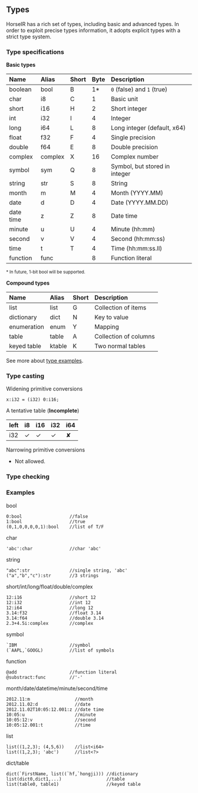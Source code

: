 ## Types

HorseIR has a rich set of types, including basic and advanced types.  In order
to exploit precise types information, it adopts explicit types with a strict
type system.

### Type specifications

**Basic types**

| Name      | Alias    | Short | Byte   | Description                   |
| :---------| :--------| :-----| :------| :-----------------------------|
| boolean   | bool     | B     | 1\*    | `0` (false) and `1` (true)    |
| char      | i8       | C     | 1      | Basic unit                    |
| short     | i16      | H     | 2      | Short integer                 |
| int       | i32      | I     | 4      | Integer                       |
| long      | i64      | L     | 8      | Long integer (default, x64)   |
| float     | f32      | F     | 4      | Single precision              |
| double    | f64      | E     | 8      | Double precision              |
| complex   | complex  | X     | 16     | Complex number                |
| symbol    | sym      | Q     | 8      | Symbol, but stored in integer |
| string    | str      | S     | 8      | String                        |
| month     | m        | M     | 4      | Month (YYYY.MM)               |
| date      | d        | D     | 4      | Date (YYYY.MM.DD)             |
| date time | z        | Z     | 8      | Date time                     |
| minute    | u        | U     | 4      | Minute (hh:mm)                |
| second    | v        | V     | 4      | Second (hh:mm:ss)             |
| time      | t        | T     | 4      | Time (hh:mm:ss.ll)            |
| function  | func     |       | 8      | Function literal              |

<small>\* In future, 1-bit bool will be supported.</small>

**Compound types**

| Name       | Alias     | Short | Description                   |
| :----------| :---------| :-----| :-----------------------------|
| list       | list      | G     | Collection of items           |
| dictionary | dict      | N     | Key to value                  |
| enumeration| enum      | Y     | Mapping                       |
| table      | table     | A     | Collection of columns         |
| keyed table| ktable    | K     | Two normal tables             |

See more about [type examples](#examples).


### Type casting

Widening primitive conversions

```no-highlight
x:i32 = (i32) 0:i16;
```

A tentative table (**Incomplete**)

| left   |  i8      | i16     | i32     | i64     |
| :------| :--------| :-------| :-------| :-------|
| i32    | &#10003; | &#10003;| &#10003;| &#10008;|


Narrowing primitive conversions

- Not allowed.


### Type checking

### Examples

bool

```no-highlight
0:bool                  //false
1:bool                  //true
(0,1,0,0,0,0,1):bool    //list of T/F
```

char

```no-highlight
'abc':char              //char 'abc'
```

string

```no-highlight
"abc":str               //single string, 'abc'
("a","b","c"):str       //3 strings
```

short/int/long/float/double/complex

```no-highlight
12:i16                  //short 12
12:i32                  //int 12
12:i64                  //long 12
3.14:f32                //float 3.14
3.14:f64                //double 3.14
2.3+4.5i:complex        //complex
```

symbol

```no-highlight
`IBM                    //symbol
(`AAPL,`GOOGL)          //list of symbols
```

function

```no-highlight
@add                    //function literal
@substract:func         //'-'
```

month/date/datetime/minute/second/time

```no-highlight
2012.11:m                 //month
2012.11.02:d              //date
2012.11.02T10:05:12.001:z //date time
10:05:u                   //minute
10:05:12:v                //second
10:05:12.001:t            //time
```

list

```no-highlight
list((1,2,3); (4,5,6))    //list<i64>
list((1,2,3); 'abc')      //list<?>
```

dict/table

```no-highlight
dict(`FirstName, list((`hf,`hongji))) //dictionary
list(dict0,dict1,...)                 //table
list(table0, table1)                  //keyed table
```


